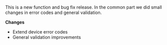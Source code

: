 
This is a new function and bug fix release. In the common part we did small
changes in error codes and general validation.

**Changes**
 - Extend device error codes
 - General validation improvements

